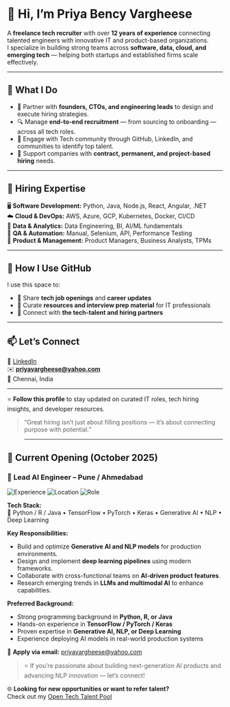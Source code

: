# 👋 Hi, I’m Priya Bency Vargheese  

A **freelance tech recruiter** with over **12 years of experience** connecting talented engineers with innovative IT and product-based organizations.  
I specialize in building strong teams across **software, data, cloud, and emerging tech** — helping both startups and established firms scale effectively.  

---

## 💼 What I Do
- 🎯 Partner with **founders, CTOs, and engineering leads** to design and execute hiring strategies.  
- 🔍 Manage **end-to-end recruitment** — from sourcing to onboarding — across all tech roles.  
- 💬 Engage with Tech community through GitHub, LinkedIn, and communities to identify top talent.  
- 🧩 Support companies with **contract, permanent, and project-based hiring** needs.  

---

## 🧠 Hiring Expertise
🖥️ **Software Development:** Python, Java, Node.js, React, Angular, .NET  
☁️ **Cloud & DevOps:** AWS, Azure, GCP, Kubernetes, Docker, CI/CD  
🧮 **Data & Analytics:** Data Engineering, BI, AI/ML fundamentals  
🧪 **QA & Automation:** Manual, Selenium, API, Performance Testing  
🧭 **Product & Management:** Product Managers, Business Analysts, TPMs  

---

## 🌱 How I Use GitHub
I use this space to:  
- 📢 Share **tech job openings** and **career updates**  
- 🧠 Curate **resources and interview prep material** for IT professionals  
- 🤝 Connect with **the tech-talent and hiring partners**  

---

## 📫 Let’s Connect
💼 [LinkedIn](https://www.linkedin.com/in/priyavargheese)  
✉️ **priyavargheese@yahoo.com**  
📍 Chennai, India  

---

⭐ **Follow this profile** to stay updated on curated IT roles, tech hiring insights, and developer resources.  
> “Great hiring isn’t just about filling positions — it’s about connecting purpose with potential.”

> ---

## 💼 Current Opening (October 2025)

### 🚀 **Lead AI Engineer – Pune / Ahmedabad**  

![Experience](https://img.shields.io/badge/Experience-5--12%20years-blue) 
![Location](https://img.shields.io/badge/Location-Pune%20%2F%20Ahmedabad-brightgreen) 
![Role](https://img.shields.io/badge/Role-Lead%20AI%20Engineer-purple)

**Tech Stack:**  
🧠 Python / R / Java • TensorFlow • PyTorch • Keras • Generative AI • NLP • Deep Learning  

**Key Responsibilities:**  
- Build and optimize **Generative AI and NLP models** for production environments.  
- Design and implement **deep learning pipelines** using modern frameworks.  
- Collaborate with cross-functional teams on **AI-driven product features**.  
- Research emerging trends in **LLMs and multimodal AI** to enhance capabilities.  

**Preferred Background:**  
- Strong programming background in **Python, R, or Java**  
- Hands-on experience in **TensorFlow / PyTorch / Keras**  
- Proven expertise in **Generative AI, NLP, or Deep Learning**  
- Experience deploying AI models in real-world production systems  

📩 **Apply via email:** [priyavargheese@yahoo.com](mailto:priyavargheese@yahoo.com)  

> ⭐ If you’re passionate about building next-generation AI products and advancing NLP innovation — let’s connect!

🌐 **Looking for new opportunities or want to refer talent?**  
Check out my [Open Tech Talent Pool](https://github.com/priya-techrecruiter/open-talent-pool)
